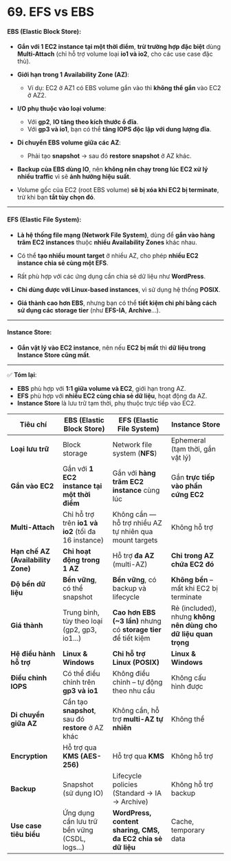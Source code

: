 # 69. EFS vs EBS

#### **EBS (Elastic Block Store):**

- **Gắn với 1 EC2 instance tại một thời điểm**, **trừ trường hợp đặc biệt** dùng **Multi-Attach** (chỉ hỗ trợ volume loại **io1 và io2**, cho các use case đặc thù).
  
- **Giới hạn trong 1 Availability Zone (AZ)**:
  - Ví dụ: EC2 ở AZ1 có EBS volume gắn vào thì **không thể gắn** vào EC2 ở AZ2.

- **I/O phụ thuộc vào loại volume**:
  - Với **gp2**, **IO tăng theo kích thước ổ đĩa**.
  - Với **gp3 và io1**, bạn có thể **tăng IOPS độc lập với dung lượng đĩa**.

- **Di chuyển EBS volume giữa các AZ**:
  - Phải tạo **snapshot** → sau đó **restore snapshot** ở AZ khác.

- **Backup của EBS dùng IO**, nên **không nên chạy trong lúc EC2 xử lý nhiều traffic** vì sẽ **ảnh hưởng hiệu suất**.

- Volume gốc của EC2 (root EBS volume) **sẽ bị xóa khi EC2 bị terminate**, trừ khi bạn **tắt tùy chọn đó**.

---

#### **EFS (Elastic File System):**

- **Là hệ thống file mạng (Network File System)**, dùng để **gắn vào hàng trăm EC2 instances** thuộc **nhiều Availability Zones** khác nhau.

- Có thể **tạo nhiều mount target** ở nhiều AZ, cho phép **nhiều EC2 instance chia sẻ cùng một EFS**.

- Rất phù hợp với các ứng dụng cần chia sẻ dữ liệu như **WordPress**.

- **Chỉ dùng được với Linux-based instances**, vì sử dụng hệ thống **POSIX**.

- **Giá thành cao hơn EBS**, nhưng bạn có thể **tiết kiệm chi phí bằng cách sử dụng các storage tier** (như **EFS-IA**, **Archive**…).

---

#### **Instance Store:**

- **Gắn vật lý vào EC2 instance**, nên nếu **EC2 bị mất** thì **dữ liệu trong Instance Store cũng mất**.

---

✅ **Tóm lại**:
- **EBS** phù hợp với **1:1 giữa volume và EC2**, giới hạn trong AZ.
- **EFS** phù hợp với **nhiều EC2 cùng chia sẻ dữ liệu**, hoạt động đa AZ.
- **Instance Store** là lưu trữ tạm thời, phụ thuộc trực tiếp vào EC2.

| Tiêu chí                              | **EBS (Elastic Block Store)**                      | **EFS (Elastic File System)**                            | **Instance Store**                             |
|--------------------------------------|----------------------------------------------------|----------------------------------------------------------|-------------------------------------------------|
| **Loại lưu trữ**                     | Block storage                                      | Network file system (**NFS**)                            | Ephemeral (tạm thời, gắn vật lý)               |
| **Gắn vào EC2**                      | Gắn với **1 EC2 instance tại một thời điểm**       | Gắn với **hàng trăm EC2 instance** cùng lúc              | Gắn **trực tiếp vào phần cứng EC2**            |
| **Multi-Attach**                     | Chỉ hỗ trợ trên **io1 và io2** (tối đa 16 instance)| Không cần — hỗ trợ nhiều AZ tự nhiên qua mount targets   | Không hỗ trợ                                   |
| **Hạn chế AZ (Availability Zone)**   | **Chỉ hoạt động trong 1 AZ**                       | Hỗ trợ **đa AZ** (multi-AZ)                              | **Chỉ trong AZ chứa EC2 đó**                   |
| **Độ bền dữ liệu**                   | **Bền vững**, có thể snapshot                      | **Bền vững**, có backup và lifecycle                     | **Không bền** – mất khi EC2 bị terminate       |
| **Giá thành**                        | Trung bình, tùy theo loại (gp2, gp3, io1...)       | **Cao hơn EBS (~3 lần)** nhưng có **storage tier** để tiết kiệm | Rẻ (included), nhưng **không nên dùng cho dữ liệu quan trọng** |
| **Hệ điều hành hỗ trợ**             | **Linux & Windows**                                | **Chỉ hỗ trợ Linux (POSIX)**                             | **Linux & Windows**                            |
| **Điều chỉnh IOPS**                  | Có thể điều chỉnh trên **gp3 và io1**              | Không điều chỉnh – tự động theo nhu cầu                  | Không cấu hình được                            |
| **Di chuyển giữa AZ**                | Cần tạo **snapshot**, sau đó **restore** ở AZ khác | Không cần, hỗ trợ **multi-AZ tự nhiên**                  | Không thể                                       |
| **Encryption**                       | Hỗ trợ qua **KMS (AES-256)**                       | Hỗ trợ qua **KMS**                                       | Không hỗ trợ                                   |
| **Backup**                           | Snapshot (sử dụng IO)                              | Lifecycle policies (Standard → IA → Archive)             | Không hỗ trợ backup                            |
| **Use case tiêu biểu**              | Ứng dụng cần lưu trữ bền vững (CSDL, logs...)       | **WordPress, content sharing, CMS, đa EC2 chia sẻ dữ liệu** | Cache, temporary data                          |